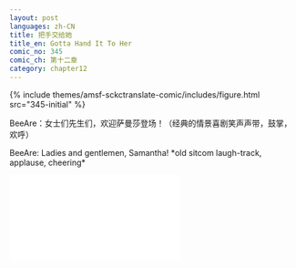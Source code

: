 ```yaml
---
layout: post
languages: zh-CN
title: 把手交给她
title_en: Gotta Hand It To Her
comic_no: 345
comic_ch: 第十二章
category: chapter12
---
```

{% include themes/amsf-sckctranslate-comic/includes/figure.html src="345-initial" %}

BeeAre：女士们先生们，欢迎萨曼莎登场！（经典的情景喜剧笑声声带，鼓掌，欢呼）

BeeAre: Ladies and gentlemen, Samantha! \*old sitcom laugh-track, applause, cheering\*

<div class="video-wrapper"><iframe src="//player.bilibili.com/player.html?aid=26747230&cid=46029345&page=1" scrolling="no" border="0" frameborder="no" framespacing="0" allowfullscreen="true"> </iframe></div>
